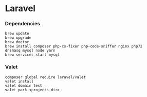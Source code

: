 # Laravel

### Dependencies

	brew update
	brew upgrade
	brew doctor
	brew install composer php-cs-fixer php-code-sniffer nginx php72 dnsmasq mysql node yarn
    brew services start mysql

### Valet

	composer global require laravel/valet
	valet install
	valet domain test
	valet park <projects_dir>
